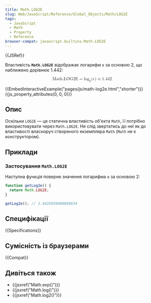 ```yaml
---
title: Math.LOG2E
slug: Web/JavaScript/Reference/Global_Objects/Math/LOG2E
tags:
  - JavaScript
  - Math
  - Property
  - Reference
browser-compat: javascript.builtins.Math.LOG2E
---
```


{{JSRef}}

Властивість **`Math.LOG2E`** відображає логарифм `e` за основою 2, що наближено дорівнює 1.442:

<math display="block"><semantics><mrow><mstyle mathvariant="monospace"><mi>Math.LOG2E</mi></mstyle><mo>=</mo><msub><mo lspace="0em" rspace="0em">log</mo><mn>2</mn></msub><mo stretchy="false">(</mo><mi>e</mi><mo stretchy="false">)</mo><mo>≈</mo><mn>1.442</mn></mrow><annotation encoding="TeX">\mathtt{\mi{Math.LOG2E}} = \log_2(e) \approx 1.442</annotation></semantics></math>

{{EmbedInteractiveExample("pages/js/math-log2e.html","shorter")}}{{js_property_attributes(0, 0, 0)}}

## Опис

Оскільки `LOG2E` — це статична властивість об'єкта `Math`, її потрібно використовувати через `Math.LOG2E`. Не слід звертатись до неї як до властивості власноруч створеного екземпляра `Math` (`Math` не є конструктором).

## Приклади

### Застосування `Math.LOG2E`

Наступна функція поверне значення логарифма `e` за основою 2:

```js
function getLog2e() {
  return Math.LOG2E;
}

getLog2e(); // 1.4426950408889634
```

## Специфікації

{{Specifications}}

## Сумісність із браузерами

{{Compat}}

## Дивіться також

- {{jsxref("Math.exp()")}}
- {{jsxref("Math.log()")}}
- {{jsxref("Math.log2()")}}
